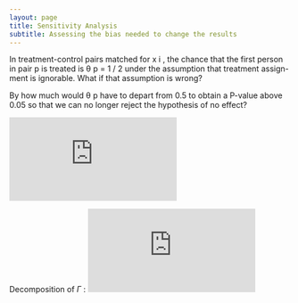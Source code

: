 ```yaml
---
layout: page
title: Sensitivity Analysis
subtitle: Assessing the bias needed to change the results
---
```


In treatment-control pairs matched for x i , the chance that the first person
in pair p is treated is θ p = 1 / 2 under the assumption that treatment assign-
ment is ignorable. What if that assumption is wrong?

By how much would θ p have to depart from 0.5 to obtain a P-value above 0.05 so that we can no longer reject the hypothesis of no effect?

![gamma](https://latex.codecogs.com/gif.latex?%5Cfrac%7B1%7D%7B%5CGamma%7D%20%5Cleq%20%5Cfrac%7B%5Cpi_k%20%281%20-%20%5Cpi_k%29%7D%7B%5Cpi_l%20%281%20-%20%5Cpi_l%29%20%7D%20%5Cleq%20%5CGamma)

Decomposition of $\Gamma$ :
![decomposition](https://latex.codecogs.com/gif.latex?%28%20%5CLambda%2C%20%5CDelta%20%29)


